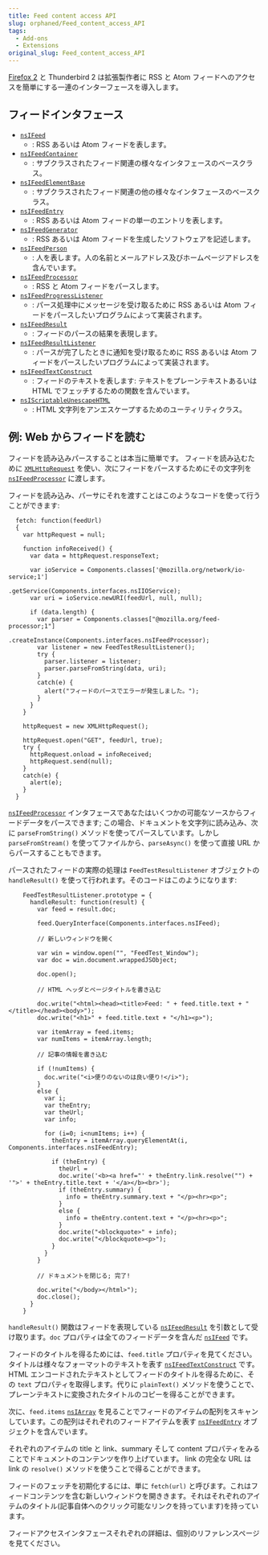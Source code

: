 ```yaml
---
title: Feed content access API
slug: orphaned/Feed_content_access_API
tags:
  - Add-ons
  - Extensions
original_slug: Feed_content_access_API
---
```

[Firefox 2](ja/Firefox_2) と Thunderbird 2 は拡張製作者に RSS と Atom フィードへのアクセスを簡単にする一連のインターフェースを導入します。

## フィードインタフェース

- [`nsIFeed`](ja/NsIFeed)
  - : RSS あるいは Atom フィードを表します。
- [`nsIFeedContainer`](ja/NsIFeedContainer)
  - : サブクラスされたフィード関連の様々なインタフェースのベースクラス。
- [`nsIFeedElementBase`](ja/NsIFeedElementBase)
  - : サブクラスされたフィード関連の他の様々なインタフェースのベースクラス。
- [`nsIFeedEntry`](ja/NsIFeedEntry)
  - : RSS あるいは Atom フィードの単一のエントリを表します。
- [`nsIFeedGenerator`](ja/NsIFeedGenerator)
  - : RSS あるいは Atom フィードを生成したソフトウェアを記述します。
- [`nsIFeedPerson`](ja/NsIFeedPerson)
  - : 人を表します。人の名前とメールアドレス及びホームページアドレスを含んでいます。
- [`nsIFeedProcessor`](ja/NsIFeedProcessor)
  - : RSS と Atom フィードをパースします。
- [`nsIFeedProgressListener`](ja/NsIFeedProgressListener)
  - : パース処理中にメッセージを受け取るために RSS あるいは Atom フィードをパースしたいプログラムによって実装されます。
- [`nsIFeedResult`](ja/NsIFeedResult)
  - : フィードのパースの結果を表現します。
- [`nsIFeedResultListener`](ja/NsIFeedResultListener)
  - : パースが完了したときに通知を受け取るために RSS あるいは Atom フィードをパースしたいプログラムによって実装されます。
- [`nsIFeedTextConstruct`](ja/NsIFeedTextConstruct)
  - : フィードのテキストを表します: テキストをプレーンテキストあるいは HTML でフェッチするための関数を含んでいます。
- [`nsIScriptableUnescapeHTML`](ja/NsIScriptableUnescapeHTML)
  - : HTML 文字列をアンエスケープするためのユーティリティクラス。

## 例: Web からフィードを読む

フィードを読み込みパースすることは本当に簡単です。 フィードを読み込むために [`XMLHttpRequest`](ja/XMLHttpRequest) を使い、次にフィードをパースするためにその文字列を [`nsIFeedProcessor`](ja/NsIFeedProcessor) に渡します。

フィードを読み込み、パーサにそれを渡すことはこのようなコードを使って行うことができます:

```
  fetch: function(feedUrl)
  {
    var httpRequest = null;

    function infoReceived() {
      var data = httpRequest.responseText;

      var ioService = Components.classes['@mozilla.org/network/io-service;1']
                                         .getService(Components.interfaces.nsIIOService);
      var uri = ioService.newURI(feedUrl, null, null);

      if (data.length) {
        var parser = Components.classes["@mozilla.org/feed-processor;1"]
                                        .createInstance(Components.interfaces.nsIFeedProcessor);
        var listener = new FeedTestResultListener();
        try {
          parser.listener = listener;
          parser.parseFromString(data, uri);
        }
        catch(e) {
          alert("フィードのパースでエラーが発生しました。");
        }
      }
    }

    httpRequest = new XMLHttpRequest();

    httpRequest.open("GET", feedUrl, true);
    try {
      httpRequest.onload = infoReceived;
      httpRequest.send(null);
    }
    catch(e) {
      alert(e);
    }
  }
```

[`nsIFeedProcessor`](ja/NsIFeedProcessor) インタフェースであなたはいくつかの可能なソースからフィードデータをパースできます; この場合、ドキュメントを文字列に読み込み、次に `parseFromString()` メソッドを使ってパースしています。しかし `parseFromStream()` を使ってファイルから、`parseAsync()` を使って直接 URL からパースすることもできます。

パースされたフィードの実際の処理は `FeedTestResultListener` オブジェクトの `handleResult()` を使って行われます。そのコードはこのようになります:

```
    FeedTestResultListener.prototype = {
      handleResult: function(result) {
        var feed = result.doc;

        feed.QueryInterface(Components.interfaces.nsIFeed);

        // 新しいウィンドウを開く

        var win = window.open("", "FeedTest_Window");
        var doc = win.document.wrappedJSObject;

        doc.open();

        // HTML ヘッダとページタイトルを書き込む

        doc.write("<html><head><title>Feed: " + feed.title.text + "</title></head><body>");
        doc.write("<h1>" + feed.title.text + "</h1><p>");

        var itemArray = feed.items;
        var numItems = itemArray.length;

        // 記事の情報を書き込む

        if (!numItems) {
          doc.write("<i>便りのないのは良い便り!</i>");
        }
        else {
          var i;
          var theEntry;
          var theUrl;
          var info;

          for (i=0; i<numItems; i++) {
            theEntry = itemArray.queryElementAt(i, Components.interfaces.nsIFeedEntry);

            if (theEntry) {
              theUrl =
              doc.write('<b><a href="' + theEntry.link.resolve("") + '">' + theEntry.title.text + '</a></b><br>');
              if (theEntry.summary) {
                info = theEntry.summary.text + "</p><hr><p>";
              }
              else {
                info = theEntry.content.text + "</p><hr><p>";
              }
              doc.write("<blockquote>" + info);
              doc.write("</blockquote><p>");
            }
          }
        }

        // ドキュメントを閉じる; 完了!

        doc.write("</body></html>");
        doc.close();
      }
    }
```

`handleResult()` 関数はフィードを表現している [`nsIFeedResult`](ja/NsIFeedResult) を引数として受け取ります。`doc` プロパティは全てのフィードデータを含んだ [`nsIFeed`](ja/NsIFeed) です。

フィードのタイトルを得るためには、`feed.title` プロパティを見てください。タイトルは様々なフォーマットのテキストを表す [`nsIFeedTextConstruct`](ja/NsIFeedTextConstruct) です。HTML エンコードされたテキストとしてフィードのタイトルを得るために、その `text` プロパティを取得します。代りに `plainText()` メソッドを使うことで、プレーンテキストに変換されたタイトルのコピーを得ることができます。

次に、`feed.items` [`nsIArray`](ja/NsIArray) を見ることでフィードのアイテムの配列をスキャンしています。この配列はそれぞれのフィードアイテムを表す [`nsIFeedEntry`](ja/NsIFeedEntry) オブジェクトを含んでいます。

それぞれのアイテムの title と link、summary そして content プロパティをみることでドキュメントのコンテンツを作り上げています。 link の完全な URL は link の `resolve()` メソッドを使うことで得ることができます。

フィードのフェッチを初期化するには、単に `fetch(url)` と呼びます。これはフィードコンテンツを含む新しいウィンドウを開ききます。それはそれぞれのアイテムのタイトル(記事自体へのクリック可能なリンクを持っています)を持っています。

フィードアクセスインタフェースそれぞれの詳細は、個別のリファレンスページを見てください。

